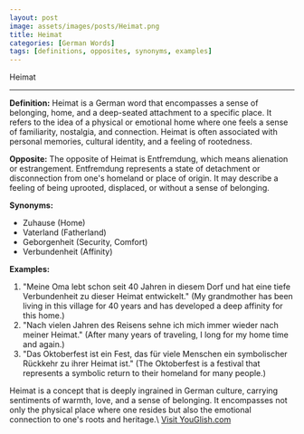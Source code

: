```yaml
---
layout: post
image: assets/images/posts/Heimat.png
title: Heimat
categories: [German Words]
tags: [definitions, opposites, synonyms, examples]
---
```

 
Heimat

---

**Definition:**
Heimat is a German word that encompasses a sense of belonging, home, and a deep-seated attachment to a specific place. It refers to the idea of a physical or emotional home where one feels a sense of familiarity, nostalgia, and connection. Heimat is often associated with personal memories, cultural identity, and a feeling of rootedness.

**Opposite:**
The opposite of Heimat is Entfremdung, which means alienation or estrangement. Entfremdung represents a state of detachment or disconnection from one's homeland or place of origin. It may describe a feeling of being uprooted, displaced, or without a sense of belonging.

**Synonyms:**
- Zuhause (Home)
- Vaterland (Fatherland)
- Geborgenheit (Security, Comfort)
- Verbundenheit (Affinity)

**Examples:**
1. "Meine Oma lebt schon seit 40 Jahren in diesem Dorf und hat eine tiefe Verbundenheit zu dieser Heimat entwickelt." (My grandmother has been living in this village for 40 years and has developed a deep affinity for this home.)
2. "Nach vielen Jahren des Reisens sehne ich mich immer wieder nach meiner Heimat." (After many years of traveling, I long for my home time and again.)
3. "Das Oktoberfest ist ein Fest, das für viele Menschen ein symbolischer Rückkehr zu ihrer Heimat ist." (The Oktoberfest is a festival that represents a symbolic return to their homeland for many people.)

Heimat is a concept that is deeply ingrained in German culture, carrying sentiments of warmth, love, and a sense of belonging. It encompasses not only the physical place where one resides but also the emotional connection to one's roots and heritage.\ <a id="yg-widget-0" class="youglish-widget" data-query="Heimat" data-lang="german" data-components="8412" data-auto-start="0" data-bkg-color="theme_light" data-title="How%20to%20pronounce%20Heimat%20in%20German"  rel="nofollow" href="https://youglish.com">Visit YouGlish.com</a><script async src="https://youglish.com/public/emb/widget.js" charset="utf-8"></script>